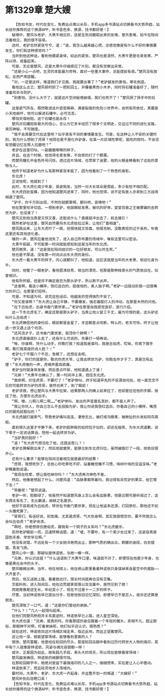 # 第1329章 楚大嫂
        【告知书友，时代在变化，免费站点难以长存，手机app多书源站点切换看书大势所趋，站长给你推荐的这个换源APP，听书音色多、换源、找书都好使！】
       秘境中，楚风与老驴、大黑牛相见欢，这是生死间磨砺出来的友情，曾共患难，如今在阳间活着相见，真的很不容易。
       这时，老驴忽然紧张兮兮，道：“诶，我怎么越来越心慌，总感觉像是有什么不好的事情要发生，你们有这种感觉吗？”
       当听到他这种话，看到他绷紧身体，如此的紧张，楚风也是凛然，大黑牛更是毛骨发寒，严阵以待，戒备起来。
       可是，无论是楚风，还是大黑牛仔细感应了片刻，都没有觉察出异常。
       “还是小心一点吧，生灵的本能最为奇特，面对一些重大事件，总能提前有感。”楚风没有放松，反而严肃提醒。
       “对，一定是这样，难道我们才见面，我就要出事了？”老驴越发的害怕，寒毛倒竖。
       看他这么忐忑，楚风顿时抓了一把轮回土，并攥着黑色小木矛，同时将石罐准备好了，随时准备攻杀与防护。
       “别害怕，没什么大不了，就是这片空间秘境崩塌，我们也死不了！”楚风扬了扬手中的石罐。
       这是底气所在，既然敢进这片密密麻麻、满是裂痕的危险小世界中，自然有所依仗，真要是小天地崩坏，他可以躲进石罐中，必可无恙。
       哪怕天塌地陷，这个石罐也能永存！
       楚风对石罐抱有极大的信心，总认为它多半经历了很多个文明史，见证过不同的进化支路，来历神秘，不可揣度。
       “我不会真要交代在这里吧？似乎真有不测的事情要发生。可是，在这种让人不安的关键时刻，我为什么想到了虎哥？他现在是不是化作驴身，在某一片区域吃草呢，能吃的饱吗，不会没有觉醒记忆在帮人拉磨吧？”
       老驴在这里叨咕，一副磨磨唧唧的样子。
       并且，在这个时候，他觉得毛骨发寒，不自禁的打了个颤栗。
       而楚风瞳孔中金色符号闪烁，透过这片场域，也贯穿了迷雾，他的火眼金睛看到了远处的景物与人。
       他终于知道老驴为什么有那种紧张本能了，因为他看到了一个熟悉的身影。
       东北虎！
       正说他呢，他就到了！
       此时，东大虎化成少年身，英姿勃发，当然一对大长耳朵是瑕疵，多少有些不相匹配。
       东大虎四处踅摸，因为他知道楚风进来了，同时，他也觉得，说不定有故人亦来到三方战场相遇了楚风。
       “驴子，你千万别出现，不然你就颤栗啊，颤抖吧，哀嚎吧！”
       他在那里咬牙切齿，一想到老驴，他就眼前发黑，被坑的好惨，堂堂百兽之王被蒙骗的去转世为驴，也没谁了！
       楚风见到他当真是又惊又喜，还能说什么？直接就冲出去了，前去接引！
       既然老驴在这里，楚风自然要将东北虎给拉过来，让他们“喜相逢”。
       楚风跳出来，让东大虎吓了一跳，但很快就又惊喜，他很克制，没敢表现的过于亲热，毕竟这里还有其他进化者。
       嗖的一声，楚风拉着他消失了，进入自己所布置的场域中，唯有这里可以密谈。
       大黑牛狐疑，不可能第一时间就能感知到这是当年的东北虎。
       楚风微笑，道：“这是我在阳间结识的一位好朋友，可以共生死。”
       他也是不厚道，没有第一时间点出东大虎的身份。
       东大虎一看大黑牛的样子，内心就颤抖了，他知道，这应该就是当年的大老黑，依旧化身为牛。
       同时，他瞥了一眼老驴，看他眉清目秀，相当的漂亮，但那是那种贱骨头的气质依旧在，似曾相识。
       他有所怀疑，但是并不确定是否为那头驴子，所以默不出声。
       “这谁啊，看这小模样，唇红齿白的，挺俊俏的，美人胎子啊。”老驴一边摇动折扇一边很嘴欠的开口，在那里打招呼。
       可是，不知道为何，说完这些话后，他越发的觉得强烈不安了。
       “你又是谁啊？”东大虎让自己平静，不要爆发，强忍着殴打人的冲动，在那里木然的问他。
       “在下吕伯虎，出身书香门第世家……”老驴在那里自我感觉良好，进行介绍。
       这一下东北虎毛了，确定还那是那头驴子，当真让他火冒三千丈，最为可恨的是，这头驴还叫什么吕伯虎！
       东北虎确信他的身份后，眼前都冒金星了，牙齿都差点咬断，特么的，老天可怜，终于让他这一世又遇上这个坑货。
       “还风流才子，还书香门第世家，我顶你个肺啊！”
       东北虎直接就扑上去了，还有什么可说的，先暴打一顿再说。
       “唉，你谁啊，凭什么动手，你敢打我？知道我是谁吗，我是吕伯虎，哎呦，你真下狠手啊，敢打我英俊的诗人脸？！”
       老驴七个不服八个不忿，急眼了，还想反击呢。
       “驴子，你打的就是你，敢坑你虎大爷，让我去转世为驴，你跑去作才子了，真是岂有此理！”东大虎嗷的一声，虎啸声震耳欲聋。
       老驴当时就身体发僵，而后差点吓尿，他知道遇上了谁！
       “兄弟！”大黑牛也确认了，第一时间冲上来，抱住东北虎。
       “救命啊，拦住虎哥，不要打了！”老驴惨叫，终于知道早先的不安源自何处，他一直念念不忘的可能转世为驴的虎哥，居然也来了，到了眼前！
       老驴求救，想让楚风与大黑牛拉架，结果那两人的确上前来拉了，但却是拉住他的手脚，按住了他，方便东北虎出手。
       “啊，嗷，儿啊儿啊二啊……”老驴惨叫，发出的声音莫名其妙，都不是人声了。
       “我让你坑人，你自己怎么不去投胎为驴，我让你说我唇红齿白，你看自己的小模样，嘴唇红的跟鸡屁股似的！”
       东北虎越打越来气，导致老驴痛叫连连，凄惨无比，被打成乌眼青，被揪扯的头发如同鸟窝般。
       直到很久这里才平静下来，老驴的脸肿胀的如同包子似的，却还在赔笑，为东大虎道歉，说下辈子一定说话算话，陪他一起去转世为驴。
       “当驴真的挺好！”
       “滚！”东大虎气想活吃了他，还提这茬儿？！
       老驴总算解脱出来了，然后他就傻笑，能够见到东北虎归位，虽然被殴打了一段，他依旧很开心。
       还有什么奢求？能够在阳间活着相见就是最好的结果！
       “虎哥，我想死你了，总担心你吃草吃不好，站着睡觉睡不习惯，啃树叶啃的没滋没味。”老驴觍着脸说道。
       “我现在吃荤，想让我吃掉你吗？！”东大虎再次神色不善。
       然后，他像是想起了什么，问楚风道：“血脉果都带着吗，我记得有异荒驴的果实，给它喂下去！”
       “带着呢！”楚风说道。
       老驴一听，脸都绿了，他虽然不知道楚风身上怎么会有血脉果，但是近期可是听闻过了，这东西太有名了，无比霸道，赫赫之名震世。
       他好不容易成为吕伯虎，转世在书香门第世家，现在让他返本还源，打回原形，那他还不如一头撞死算了。
       “哥哥们，有话好说，别急躁，尤其是虎哥，气大伤身啊，其实我很想念你，要不然我怎么会叫吕伯虎？”老驴央求。
       “啊呸，你是想效仿唐伯虎，跟我有一个铜子的关系吗？”东北虎磨牙。
       突然老驴眼前一亮，迅速转移话题，道：“嘘，不要吵，有一个美少女过来了，这姿容真是国色天香，举世罕见啊。”
       他没有说错，不远处有一个少女她冷艳而出尘，那种气质的确出众，婀娜的身段，白衣猎猎，秀发飞扬。
       楚风心中一震，那疑似是林诺依，与她一模一样。
       “兄弟，你认识这妞？”什么话语到了大黑牛口里，味道就不对了，即便现在他是少年身，也像是黑社会中的头子。
       楚风略微出神，当年，他在地球上，他在崂山那里看着林诺依只身谋掉来自星空中的威胁——大齐皇子。
       而后，他又送她上路，看着她远行，很长时间就再也没有交集。
       怎能料到，进入阳间后，他在边荒姬家部落以及龙巢中，居然见到了她！
       而她竟像是逆生长，年纪变小了，现在不过是十一二岁的样子。
       尽管，当初林诺依早已提出分手，但是他依旧记忆深刻，即便早已不是恋人，或许还还算是朋友。
       楚风深吸了一口气，道：“这是你们曾经的弟妹。”
       “什么？！”几人一起怪叫起来。
       在他们同楚风熟稔并关系莫逆时，林诺依早已上路，进入星空深处。
       东大虎也道：“兄弟，是真的吗，你看那妞的身后跟着一个年轻的魔头，卖相不凡，超尘脱俗，那眼神不对啊，盯着弟妹呢，他们似乎还认识，很熟悉？”
       就在这时，林诺依向这片场域区域走来，临近此地，而且正望着楚风。
       这让他一凛，她能望穿场域，能够看到里面的人？
       很快，楚风警醒，他曾经在轮回的尽头，那座轮回古殿中看到过历代转世大人物的烙印，其中有个人就像是林诺依，风姿与魂光容貌都一样！
       或许，正是因为如此，她有超凡手段，来头大的惊天，所以现在能够看穿场域！
       楚风越发确信，林诺依的根脚很可怕。
       在那轮回殿宇中，她绝对是留下最强烙印的几人之一，细细想来，实在是让人心中震动。
       林诺依来了，而且轻灵地步入场域内。
       霎时间，大黑牛、老驴、东大虎一齐起身，并且整齐划一的喊道：“大嫂好！”
       楚风听到后目瞪口呆！
       【告知书友，时代在变化，免费站点难以长存，手机app多书源站点切换看书大势所趋，站长给你推荐的这个换源APP，听书音色多、换源、找书都好使！】